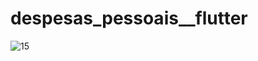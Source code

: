 # despesas_pessoais__flutter

![15](https://github.com/9reis/despesas_pessoais__flutter/assets/106397008/7b72b05e-0fec-4178-be57-1160748387a3)
